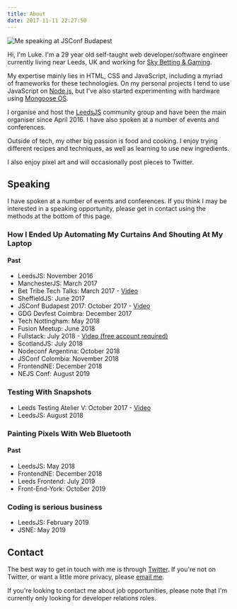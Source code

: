 ```yaml
---
title: About
date: 2017-11-11 22:27:50
---
```

![Me speaking at JSConf Budapest](/img/luke-bonaccorsi.jpg)

Hi, I'm Luke. I'm a 29 year old self-taught web developer/software engineer currently living near Leeds, UK and working for [Sky Betting & Gaming](https://www.skybetcareers.com/).

My expertise mainly lies in HTML, CSS and JavaScript, including a myriad of frameworks for these technologies. On my personal projects I tend to use JavaScript on [Node.js](https://nodejs.org), but I've also started experimenting with hardware using [Mongoose OS](https://mongoose-os.com/).

I organise and host the [LeedsJS](https://www.meetup.com/LeedsJS/) community group and have been the main organiser since April 2016. I have also spoken at a number of events and conferences.

Outside of tech, my other big passion is food and cooking. I enjoy trying different recipes and techniques, as well as learning to use new ingredients.

I also enjoy pixel art and will occasionally post pieces to Twitter.

## Speaking
I have spoken at a number of events and conferences. If you think I may be interested in a speaking opportunity, please get in contact using the methods at the bottom of this page.

### How I Ended Up Automating My Curtains And Shouting At My Laptop
#### Past
- LeedsJS: November 2016
- ManchesterJS: March 2017
- Bet Tribe Tech Talks: March 2017 - [Video](https://www.youtube.com/watch?v=-fR9lc3AKtw)
- SheffieldJS: June 2017
- JSConf Budapest 2017: October 2017 - [Video](https://www.youtube.com/watch?v=dAqKa3waNx8)
- GDG Devfest Coimbra: December 2017
- Tech Nottingham: May 2018
- Fusion Meetup: June 2018
- Fullstack: July 2018 - [Video (free account required)](https://skillsmatter.com/skillscasts/11714-how-i-ended-up-automating-my-curtains-and-shouting-at-my-laptop)
- ScotlandJS: July 2018
- Nodeconf Argentina: October 2018
- JSConf Colombia: November 2018
- FrontendNE: December 2018
- NEJS Conf: August 2019

### Testing With Snapshots
- Leeds Testing Atelier V: October 2017 - [Video](https://www.youtube.com/watch?v=uzfydKkSAuc)
- LeedsJS: August 2018

### Painting Pixels With Web Bluetooth
#### Past
- LeedsJS: May 2018
- FrontendNE: December 2018
- Leeds Frontend: July 2019
- Front-End-York: October 2019

### Coding is serious business
- LeedsJS: February 2019
- JSNE: May 2019

## Contact
The best way to get in touch with me is through [Twitter](https://twitter.com/CodeFoodPixels). If you're not on Twitter, or want a little more privacy, please [email me](mailto:luke@lukeb.co.uk).

If you're looking to contact me about job opportunities, please note that I'm currently only looking for developer relations roles.
